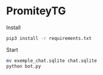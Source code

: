 # PromiteyTG

Install

```sh
pip3 install -r requirements.txt
```

Start

```sh
mv exemple_chat.sqlite chat.sqlite
python bot.py
```
